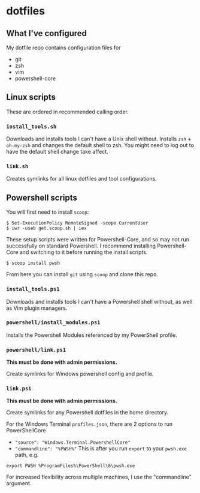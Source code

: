 # dotfiles

## What I've configured

My dotfile repo contains configuration files for
- git
- zsh
- vim
- powershell-core

## Linux scripts

These are ordered in recommended calling order.

### `install_tools.sh`

Downloads and installs tools I can't have a Unix shell without. Installs `zsh` + `oh-my-zsh` and changes the
default shell to zsh. You might need to log out to have the default shell change take affect.

### `link.sh`

Creates symlinks for all linux dotfiles and tool configurations.

## Powershell scripts

You will first need to install `scoop`:

```
$ Set-ExecutionPolicy RemoteSigned -scope CurrentUser
$ iwr -useb get.scoop.sh | iex
```

These setup scripts were written for Powershell-Core, and so may not run successfully on standard Powershell.
I recommend installing Powershell-Core and switching to it before running the install scripts.

```
$ scoop install pwsh
```

From here you can install `git` using `scoop` and clone this repo.

### `install_tools.ps1`

Downloads and installs tools I can't have a Powershell shell without, as well as Vim plugin managers.

### `powershell/install_modules.ps1`

Installs the Powershell Modules referenced by my PowerShell profile.

### `powershell/link.ps1`

**This must be done with admin permissions.** 

Create symlinks for Windows powershell config and profile.

### `link.ps1`

**This must be done with admin permissions.** 

Create symlinks for any Powershell dotfiles in the home directory.

For the Windows Terminal `profiles.json`, there are 2 options to run PowerShellCore
- `"source": "Windows.Terminal.PowershellCore"`
- `"commandline": "%PWSH%"` 
This is after you run `export` to your `pwsh.exe` path, e.g.
```
export PWSH %ProgramFiles%\PowerShell\6\pwsh.exe
```
For increased flexibility across multiple machines, I use the "commandline" argument. 
